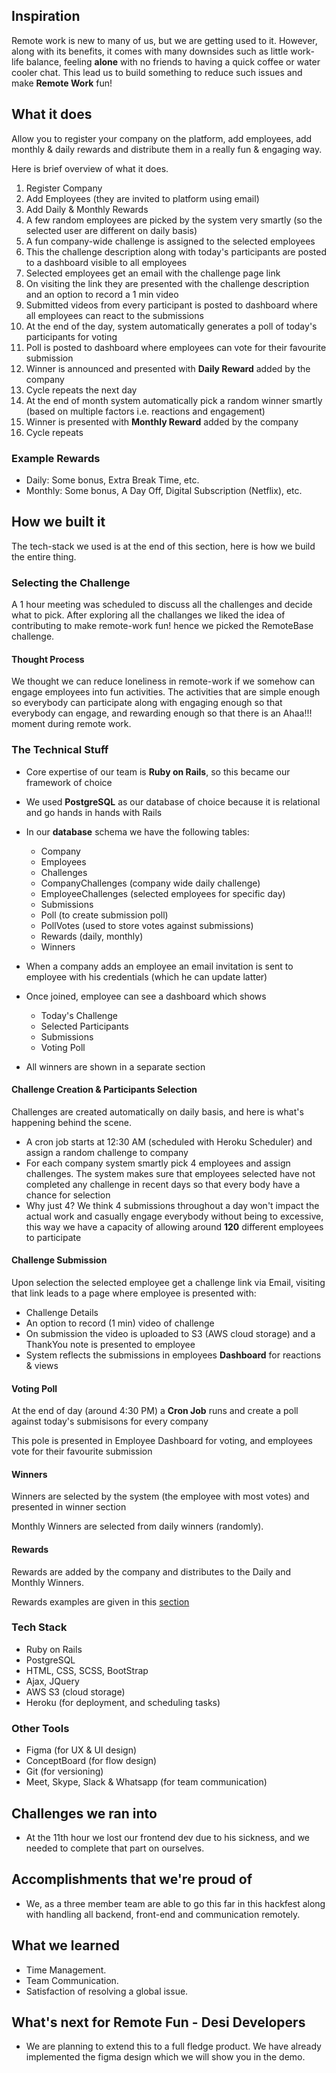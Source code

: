 ## Inspiration

Remote work is new to many of us, but we are getting used to it. However, along with its benefits, it comes with many downsides such as little work-life balance, feeling **alone** with no friends to having a quick coffee or water cooler chat.
This lead us to build something to reduce such issues and make **Remote Work** fun!

## What it does

Allow you to register your company on the platform, add employees, add monthly & daily rewards and distribute them in a really fun & engaging way.

Here is brief overview of what it does.

1. Register Company
2. Add Employees (they are invited to platform using email)
3. Add Daily & Monthly Rewards
4. A few random employees are picked by the system very smartly (so the selected user are different on daily basis)
5. A fun company-wide challenge is assigned to the selected employees
6. This the challenge description along with today's participants are posted to a dashboard visible to all employees
7. Selected employees get an email with the challenge page link
8. On visiting the link they are presented with the challenge description and an option to record a 1 min video
9. Submitted videos from every participant is posted to dashboard where all employees can react to the submissions
10. At the end of the day, system automatically generates a poll of today's participants for voting
11. Poll is posted to dashboard where employees can vote for their favourite submission
12. Winner is announced and presented with **Daily Reward** added by the company
13. Cycle repeats the next day
14. At the end of month system automatically pick a random winner smartly (based on multiple factors i.e. reactions and engagement)
15. Winner is presented with **Monthly Reward** added by the company
16. Cycle repeats

### Example Rewards

- Daily: Some bonus, Extra Break Time, etc.
- Monthly: Some bonus, A Day Off, Digital Subscription (Netflix), etc.

## How we built it

The tech-stack we used is at the end of this section, here is how we build the entire thing.

### Selecting the Challenge

A 1 hour meeting was scheduled to discuss all the challenges and decide what to pick. After exploring all the challanges
we liked the idea of contributing to make remote-work fun! hence we picked the RemoteBase challenge.

#### Thought Process

We thought we can reduce loneliness in remote-work if we somehow can engage employees into fun activities. The activities
that are simple enough so everybody can participate along with engaging enough so that everybody can engage, and rewarding 
enough so that there is an Ahaa!!! moment during remote work.

### The Technical Stuff

- Core expertise of our team is **Ruby on Rails**, so this became our framework of choice
- We used **PostgreSQL** as our database of choice because it is relational and go hands in hands with Rails
- In our **database** schema we have the following tables:
  
  - Company
  - Employees
  - Challenges
  - CompanyChallenges (company wide daily challenge)
  - EmployeeChallenges (selected employees for specific day)
  - Submissions
  - Poll (to create submission poll)
  - PollVotes (used to store votes against submissions)
  - Rewards (daily, monthly)
  - Winners

- When a company adds an employee an email invitation is sent to employee with his credentials (which he can update latter)
- Once joined, employee can see a dashboard which shows 

  - Today's Challenge
  - Selected Participants
  - Submissions
  - Voting Poll
  
- All winners are shown in a separate section

#### Challenge Creation & Participants Selection

Challenges are created automatically on daily basis, and here is what's happening behind the scene.

- A cron job starts at 12:30 AM (scheduled with Heroku Scheduler) and assign a random challenge to company
- For each company system smartly pick 4 employees and assign challenges. The system makes sure that employees selected have not completed any challenge in recent days so that every body have a chance for selection
- Why just 4? We think 4 submissions throughout a day won't impact the actual work and casually engage everybody without being to excessive, this way we have a capacity of allowing around **120** different employees to participate

#### Challenge Submission

Upon selection the selected employee get a challenge link via Email, visiting that link leads to a page where employee is presented with:

- Challenge Details
- An option to record (1 min) video of challenge
- On submission the video is uploaded to S3 (AWS cloud storage) and a ThankYou note is presented to employee
- System reflects the submissions in employees **Dashboard** for reactions & views

#### Voting Poll

At the end of day (around 4:30 PM) a **Cron Job** runs and create a poll against today's submisisons for every company

This pole is presented in Employee Dashboard for voting, and employees vote for their favourite submission

#### Winners

Winners are selected by the system (the employee with most votes) and presented in winner section

Monthly Winners are selected from daily winners (randomly). 

#### Rewards

Rewards are added by the company and distributes to the Daily and Monthly Winners.

Rewards examples are given in this [section](#example-rewards)

### Tech Stack

- Ruby on Rails
- PostgreSQL
- HTML, CSS, SCSS, BootStrap
- Ajax, JQuery
- AWS S3 (cloud storage)
- Heroku (for deployment, and scheduling tasks)

### Other Tools

- Figma (for UX & UI design)
- ConceptBoard (for flow design)
- Git (for versioning)
- Meet, Skype, Slack & Whatsapp (for team communication)

## Challenges we ran into

- At the 11th hour we lost our frontend dev due to his sickness, and we needed to complete that 
  part on ourselves.
  
## Accomplishments that we're proud of

- We, as a three member team are able to go this far in this hackfest
  along with handling all backend, front-end and communication remotely.

## What we learned

- Time Management.
- Team Communication.
- Satisfaction of resolving a global issue.

## What's next for Remote Fun - Desi Developers

- We are planning to extend this to a full fledge product. We have already implemented the figma design
  which we will show you in the demo.